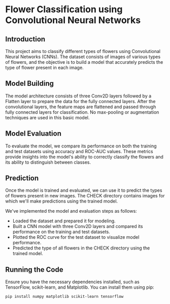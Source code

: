 # Flower Classification using Convolutional Neural Networks

## Introduction

This project aims to classify different types of flowers using Convolutional Neural Networks (CNNs). The dataset consists of images of various types of flowers, and the objective is to build a model that accurately predicts the type of flower present in each image.

## Model Building

The model architecture consists of three Conv2D layers followed by a Flatten layer to prepare the data for the fully connected layers. After the convolutional layers, the feature maps are flattened and passed through fully connected layers for classification. No max-pooling or augmentation techniques are used in this basic model.

## Model Evaluation

To evaluate the model, we compare its performance on both the training and test datasets using accuracy and ROC-AUC values. These metrics provide insights into the model's ability to correctly classify the flowers and its ability to distinguish between classes.

## Prediction

Once the model is trained and evaluated, we can use it to predict the types of flowers present in new images. The CHECK directory contains images for which we'll make predictions using the trained model.

We've implemented the model and evaluation steps as follows:
- Loaded the dataset and prepared it for modeling.
- Built a CNN model with three Conv2D layers and compared its performance on the training and test datasets.
- Plotted the ROC curve for the test dataset to visualize model performance.
- Predicted the type of all flowers in the CHECK directory using the trained model.

## Running the Code

Ensure you have the necessary dependencies installed, such as TensorFlow, scikit-learn, and Matplotlib. You can install them using pip:

```bash
pip install numpy matplotlib scikit-learn tensorflow
